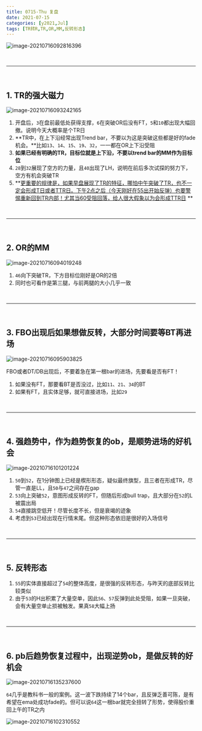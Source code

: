 ```yaml
---
title: 0715-Thu 复盘
date: 2021-07-15
categories: [y2021,Jul]
tags: [TR转R,TR,OR,MM,反转形态]
---
```


![image-20210716092816396](https://cdn.jsdelivr.net/gh/shawnyeung/shawnyeung.github.io@master/assets/img/uPic/image-20210716092816396%20.png)

<br/>

---

<br/>

## 1. TR的强大磁力

![image-20210716093242165](https://cdn.jsdelivr.net/gh/shawnyeung/shawnyeung.github.io@master/assets/img/uPic/image-20210716093242165%20.png)

1. 开盘后，`3`在盘前最低处获得支撑，`6`在突破OR后没有FT，`5`和`10`都出现大幅回撤。说明今天大概率是个TR日
2. **TR中，在上下沿经常出现Trend bar，不要以为这是突破这些都是好的fade机会。**比如`13`、`14`、`15`、`19`、`32`，一一都在OR上下沿受阻
3. **如果已经有明确的TR，目标位就是上下沿，不要以trend bar的MM作为目标位**
4. `28`到`32`展现了空方的力量，且`40`出现了LH，说明在前后多次试探的努力下，空方有机会突破TR
5. **<u>更重要的规律是，如果早盘展现了TR的特征，哪怕中午突破了TR，也不一定会形成T日或者TTR日。下午2点之后（今天刚好在55出开始反弹）也要警惕重新回到TR内部！尤其当60受阻回落，给人很大假象以为会形成TTR日</u> **

<br/>

---

<br/>

## 2. OR的MM

![image-20210716094019248](https://cdn.jsdelivr.net/gh/shawnyeung/shawnyeung.github.io@master/assets/img/uPic/image-20210716094019248%20.png)

1. `46`向下突破TR，下方目标位刚好是OR的2倍
2. 同时也可看作是第三腿，与前两腿的大小几乎一致

<br/>

---

<br/>

## 3. FBO出现后如果想做反转，大部分时间要等BT再进场

![image-20210716095903825](https://cdn.jsdelivr.net/gh/shawnyeung/shawnyeung.github.io@master/assets/img/uPic/image-20210716095903825%20.png)

FBO或者DT/DB出现后，不要着急在第一根bar的进场，先要看是否有FT！

1. 如果没有FT，那要看BT是否没过，比如`11`、`21`、`34`的BT
2. 如果有FT，且实体足够，就可直接进场，比如`29`

<br/>

---

<br/>

## 4. 强趋势中，作为趋势恢复的ob，是顺势进场的好机会



![image-20210716101201224](https://cdn.jsdelivr.net/gh/shawnyeung/shawnyeung.github.io@master/assets/img/uPic/image-20210716101201224%20.png)

1. `50`到`52`，在1分钟图上已经是楔形形态，疑似最终旗型，且三者在形成TR，尽管一直是LL，且`50`与`47`之间存在gap
2. `53`向上突破`52`，意图形成反转的FT，但随后形成bull trap，且大部分在`52`的L被震出局
3. `54`直接跳空低开！尽管长度不长，但是衰竭的迹象
4. 考虑到`53`已经出现在行情末尾。但这种形态依旧是很好的入场信号

<br/>

---

<br/>

## 5. 反转形态

1. `55`的实体直接超过了`54`的整体高度，是很强的反转形态，与昨天的底部反转比较类似
2. 由于`53`的H出积累了大量空单，因此`56`、`57`反弹到此处受阻，如果一旦突破，会有大量空单止损被触发。果真`58`大幅上扬

<br/>

---

<br/>

## 6. pb后趋势恢复过程中，出现逆势ob，是做反转的好机会

![image-20210716135237600](https://cdn.jsdelivr.net/gh/shawnyeung/shawnyeung.github.io@master/assets/img/uPic/image-20210716135237600%20.png)

`64`几乎是教科书一般的案例。这一波下跌持续了14个bar，且反弹乏善可陈，是有希望在ema处成功fade的。但可以说`64`这一根bar就完全扭转了形势，使得股价重回上午的TR之内

![image-20210716102310552](https://cdn.jsdelivr.net/gh/shawnyeung/shawnyeung.github.io@master/assets/img/uPic/image-20210716102310552%20.png)




